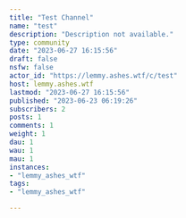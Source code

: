 ```yaml
---
title: "Test Channel" 
name: "test"
description: "Description not available."
type: community
date: "2023-06-27 16:15:56"
draft: false
nsfw: false
actor_id: "https://lemmy.ashes.wtf/c/test"
host: lemmy.ashes.wtf
lastmod: "2023-06-27 16:15:56"
published: "2023-06-23 06:19:26"
subscribers: 2
posts: 1
comments: 1
weight: 1
dau: 1
wau: 1
mau: 1
instances:
- "lemmy_ashes_wtf"
tags: 
- "lemmy_ashes_wtf"

---
```

